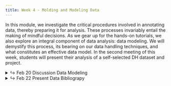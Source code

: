 ```yaml
---
title: Week 4 - Molding and Modeling Data
---
```


In this module, we investigate the critical procedures involved in annotating data, thereby preparing it for analysis. These processes invariably entail the making of mindful decisions. As we gear up for the hands-on tutorials, we also explore an integral component of data analysis: data modeling. We will demystify this process, its bearing on our data handling techniques, and what constitutes an effective data model. In the second meeting of this week, students will present their analysis of a self-selected DH dataset and project.

<details>
  <summary class="session-summary">
    <span class="arrow">↪</span>
    <span class="date-label">Feb 20</span>
    <span class="label label-blue">Discussion</span>
    <span class="session-title">Data Modeling</span>
  </summary>
  <div markdown="1">
- [Slides](#)
- Reflection:
  - [So, Richard Jean. “‘All Models Are Wrong.’”](https://app.perusall.com/courses/introdh24/so_2017_-all-models-are-wrong) _PMLA_, vol. 132, no. 3, 2017, pp. 668–73.
  - [McCarty, Willard. “Modeling: A Study in Words and Meanings.”](https://app.perusall.com/courses/introdh24/mccarty_2004_modeling) _A Companion to Digital Humanities_, edited by Susan Schreibman et al., Blackwell Publishing Ltd, 2004, pp. 254–70.
  - **Post your reflection in the** <a href="https://introtodh--spring2024.slack.com/archives/C06F1KS1ULT" style="color: #ee6374;">**#reflections** </a>**channel on Slack** <a style="color: #ee6374;">**before 9am on the day of our class.**</a>


</div>
</details>

<details>
  <summary class="session-summary">
    <span class="arrow">↪</span>
    <span class="date-label">Feb 22</span>
    <span class="label label-green">Present</span>
    <span class="session-title">Data Bibliograpy</span>
  </summary>
  <div markdown="1">
</div>
</details>

